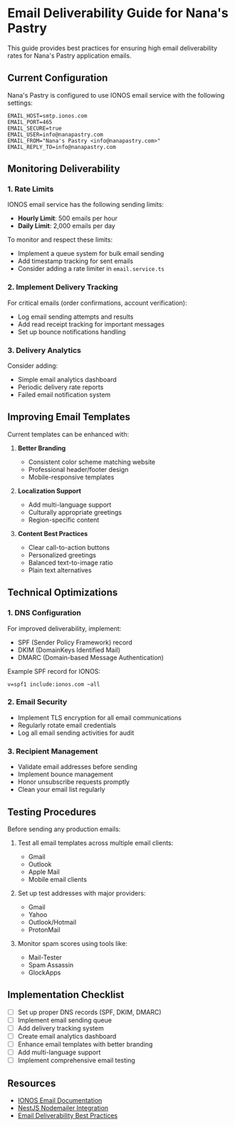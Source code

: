 # Email Deliverability Guide for Nana's Pastry

This guide provides best practices for ensuring high email deliverability rates for Nana's Pastry application emails.

## Current Configuration

Nana's Pastry is configured to use IONOS email service with the following settings:

```
EMAIL_HOST=smtp.ionos.com
EMAIL_PORT=465
EMAIL_SECURE=true
EMAIL_USER=info@nanapastry.com
EMAIL_FROM="Nana's Pastry <info@nanapastry.com>"
EMAIL_REPLY_TO=info@nanapastry.com
```

## Monitoring Deliverability

### 1. Rate Limits

IONOS email service has the following sending limits:
- **Hourly Limit**: 500 emails per hour
- **Daily Limit**: 2,000 emails per day

To monitor and respect these limits:
- Implement a queue system for bulk email sending
- Add timestamp tracking for sent emails
- Consider adding a rate limiter in `email.service.ts`

### 2. Implement Delivery Tracking

For critical emails (order confirmations, account verification):
- Log email sending attempts and results
- Add read receipt tracking for important messages 
- Set up bounce notifications handling

### 3. Delivery Analytics

Consider adding:
- Simple email analytics dashboard
- Periodic delivery rate reports
- Failed email notification system

## Improving Email Templates

Current templates can be enhanced with:

1. **Better Branding**
   - Consistent color scheme matching website
   - Professional header/footer design
   - Mobile-responsive templates

2. **Localization Support**
   - Add multi-language support
   - Culturally appropriate greetings
   - Region-specific content

3. **Content Best Practices**
   - Clear call-to-action buttons
   - Personalized greetings
   - Balanced text-to-image ratio
   - Plain text alternatives

## Technical Optimizations

### 1. DNS Configuration

For improved deliverability, implement:
- SPF (Sender Policy Framework) record
- DKIM (DomainKeys Identified Mail)
- DMARC (Domain-based Message Authentication)

Example SPF record for IONOS:
```
v=spf1 include:ionos.com ~all
```

### 2. Email Security

- Implement TLS encryption for all email communications
- Regularly rotate email credentials
- Log all email sending activities for audit

### 3. Recipient Management

- Validate email addresses before sending
- Implement bounce management
- Honor unsubscribe requests promptly
- Clean your email list regularly

## Testing Procedures

Before sending any production emails:

1. Test all email templates across multiple email clients:
   - Gmail
   - Outlook
   - Apple Mail
   - Mobile email clients

2. Set up test addresses with major providers:
   - Gmail
   - Yahoo
   - Outlook/Hotmail
   - ProtonMail

3. Monitor spam scores using tools like:
   - Mail-Tester
   - Spam Assassin
   - GlockApps

## Implementation Checklist

- [ ] Set up proper DNS records (SPF, DKIM, DMARC)
- [ ] Implement email sending queue
- [ ] Add delivery tracking system
- [ ] Create email analytics dashboard
- [ ] Enhance email templates with better branding
- [ ] Add multi-language support
- [ ] Implement comprehensive email testing

## Resources

- [IONOS Email Documentation](https://www.ionos.com/help/email/email-marketing/email-deliverability/)
- [NestJS Nodemailer Integration](https://docs.nestjs.com/techniques/mailer)
- [Email Deliverability Best Practices](https://www.sparkpost.com/blog/email-deliverability-best-practices-guide/)

